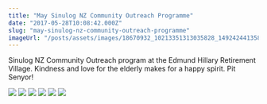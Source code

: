 ```yaml
---
title: "May Sinulog NZ Community Outreach Programme"
date: "2017-05-28T10:08:42.000Z"
slug: "may-sinulog-nz-community-outreach-programme"
imageUrl: "/posts/assets/images/18670932_10213351313035828_1492424413589316050_n.jpg"
---
```


Sinulog NZ Community Outreach program at the Edmund Hillary Retirement Village. Kindness and love for the elderly makes for a happy spirit. Pit Senyor!

![](https://i0.wp.com/santonino-nz.org/wp-content/uploads/2017/08/18670932_10213351313035828_1492424413589316050_n.jpg?resize=960%2C616) ![](https://i0.wp.com/santonino-nz.org/wp-content/uploads/2017/08/18698238_1331836866931190_3777182876522405211_n.jpg?resize=720%2C960) ![](https://i0.wp.com/santonino-nz.org/wp-content/uploads/2017/08/18698238_10213351312635818_3134007346845725023_n.jpg?resize=960%2C720) ![](https://i0.wp.com/santonino-nz.org/wp-content/uploads/2017/08/18700301_10212978350874022_8350354515098085555_n.jpg?resize=960%2C720) ![](https://i0.wp.com/santonino-nz.org/wp-content/uploads/2017/08/18740129_1331836250264585_6871957857977574933_n.jpg?resize=960%2C720) ![](https://i0.wp.com/santonino-nz.org/wp-content/uploads/2017/08/18740342_10213351312515815_1218452958921154449_n.jpg?resize=960%2C956)